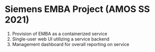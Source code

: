# Siemens EMBA Project (AMOS SS 2021)
1. Provision of EMBA as a containerized service
2. Single-user web UI utilizing a service backend
3. Management dashboard for overall reporting on service
